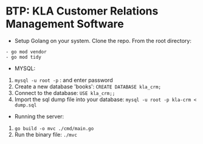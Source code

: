 # BTP: KLA Customer Relations Management Software
- Setup Golang on your system. Clone the repo. From the root directory:
```
- go mod vendor
- go mod tidy
```


- MYSQL:
1. `mysql -u root -p` : and enter password
2. Create a new database 'books': `CREATE DATABASE kla_crm;`
3. Connect to the database: `USE kla_crm;;`
4. Import the sql dump file into your database: `mysql -u root -p kla-crm < dump.sql`


- Running the server:
1. `go build -o mvc ./cmd/main.go`
2.  Run the binary file: `./mvc`

